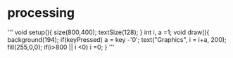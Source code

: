 # processing

'''
void setup(){
  size(800,400);
  textSize(128);
}
int i, a =1;
void draw(){
  background(194);
  if(keyPressed)
    a = key -'0';
  text("Graphics", i = i+a, 200);
  fill(255,0,0);
  if(i>800 || i <0)
    i =0;
}
'''


